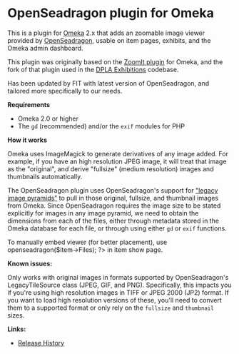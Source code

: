 OpenSeadragon plugin for Omeka
===

This is a plugin for [Omeka](http://omeka.org/) 2.x that adds an zoomable
image viewer provided by [OpenSeadragon](http://openseadragon.github.io),
usable on item pages, exhibits, and the Omeka admin dashboard.

This plugin was originally based on the [ZoomIt plugin](https://github.com/omeka/plugin-Zoomit)
for Omeka, and the fork of that plugin used in the
[DPLA Exhibitions](https://github.com/dpla/exhibitions) codebase.

Has been updated by FIT with latest version of OpenSeadragon, and tailored more specifically to our needs.

**Requirements**

* Omeka 2.0 or higher
* The `gd` (recommended) and/or the `exif` modules for PHP

**How it works**

Omeka uses ImageMagick to generate derivatives of any image added. For
example, if you have an high resolution JPEG image, it will treat that image
as the "original", and derive "fullsize" (medium resolution) images and
thumbnails automatically.

The OpenSeadragon plugin uses OpenSeadragon's support for
["legacy image pyramids"](http://openseadragon.github.io/examples/tilesource-legacy/)
to pull in those original, fullsize, and thumbnail images from Omeka. Since
OpenSeadragon requires the image size to be stated explicitly for images in
any image pyramid, we need to obtain the dimensions from each of the files,
either through metadata stored in the Omeka database for each file, or through
using either `gd` or `exif` functions.

To manually embed viewer (for better placement), use <?php echo $this->openseadragon($item->Files); ?> in item show page.

**Known issues:**

Only works with original images in formats supported by OpenSeadragon's
LegacyTileSource class (JPEG, GIF, and PNG). Specifically, this impacts you
if you're using high resolution images in TIFF or JPEG 2000 (JP2) format.
If you want to load high resolution versions of these, you'll need to convert
them to a supported format or only rely on the `fullsize` and `thumbnail`
sizes.

**Links:**

* [Release History](https://github.com/dpla/omeka-OpenSeadragon/wiki/Release-History)